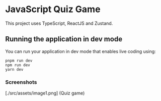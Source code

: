 # JavaScript Quiz Game

<!-- description of the app -->
This project uses TypeScript, ReactJS and Zustand.


## Running the application in dev mode

You can run your application in dev mode that enables live coding using:
```shell script
pnpm run dev
npm run dev
yarn dev
```

### Screenshots
[./src/assets/image1.png] (Quiz game)